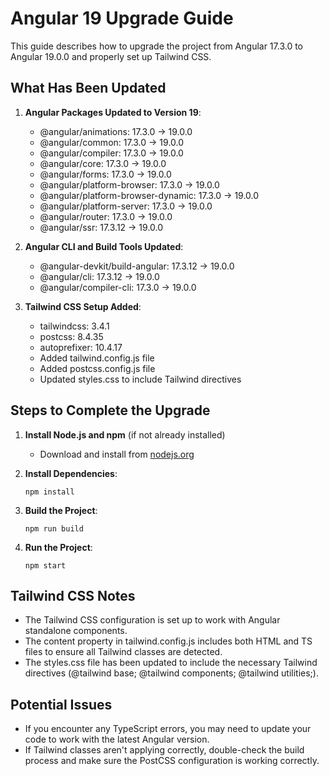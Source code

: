 # Angular 19 Upgrade Guide

This guide describes how to upgrade the project from Angular 17.3.0 to Angular 19.0.0 and properly set up Tailwind CSS.

## What Has Been Updated

1. **Angular Packages Updated to Version 19**:
   - @angular/animations: 17.3.0 → 19.0.0
   - @angular/common: 17.3.0 → 19.0.0
   - @angular/compiler: 17.3.0 → 19.0.0
   - @angular/core: 17.3.0 → 19.0.0
   - @angular/forms: 17.3.0 → 19.0.0
   - @angular/platform-browser: 17.3.0 → 19.0.0
   - @angular/platform-browser-dynamic: 17.3.0 → 19.0.0
   - @angular/platform-server: 17.3.0 → 19.0.0
   - @angular/router: 17.3.0 → 19.0.0
   - @angular/ssr: 17.3.12 → 19.0.0

2. **Angular CLI and Build Tools Updated**:
   - @angular-devkit/build-angular: 17.3.12 → 19.0.0
   - @angular/cli: 17.3.12 → 19.0.0
   - @angular/compiler-cli: 17.3.0 → 19.0.0

3. **Tailwind CSS Setup Added**:
   - tailwindcss: 3.4.1
   - postcss: 8.4.35
   - autoprefixer: 10.4.17
   - Added tailwind.config.js file
   - Added postcss.config.js file
   - Updated styles.css to include Tailwind directives

## Steps to Complete the Upgrade

1. **Install Node.js and npm** (if not already installed)
   - Download and install from [nodejs.org](https://nodejs.org/)

2. **Install Dependencies**:
   ```
   npm install
   ```

3. **Build the Project**:
   ```
   npm run build
   ```

4. **Run the Project**:
   ```
   npm start
   ```

## Tailwind CSS Notes

- The Tailwind CSS configuration is set up to work with Angular standalone components.
- The content property in tailwind.config.js includes both HTML and TS files to ensure all Tailwind classes are detected.
- The styles.css file has been updated to include the necessary Tailwind directives (@tailwind base; @tailwind components; @tailwind utilities;).

## Potential Issues

- If you encounter any TypeScript errors, you may need to update your code to work with the latest Angular version.
- If Tailwind classes aren't applying correctly, double-check the build process and make sure the PostCSS configuration is working correctly. 